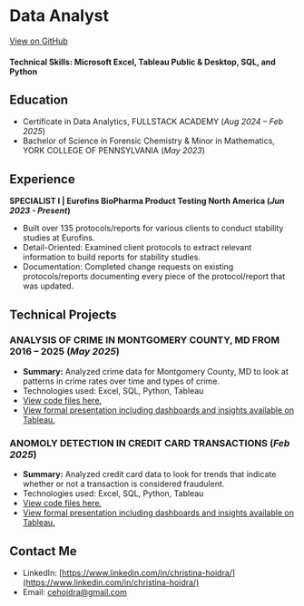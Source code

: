 # Data Analyst
[View on GitHub](https://github.com/choidra/choidra.github.io)

#### Technical Skills: Microsoft Excel, Tableau Public & Desktop, SQL, and Python

## Education
- Certificate in Data Analytics, FULLSTACK ACADEMY (_Aug 2024 – Feb 2025_)
- Bachelor of Science in Forensic Chemistry & Minor in Mathematics, YORK COLLEGE OF PENNSYLVANIA (_May 2023_)


## Experience
**SPECIALIST I | Eurofins BioPharma Product Testing North America (_Jun 2023 - Present_)**
- Built over 135 protocols/reports for various clients to conduct stability studies at Eurofins.
- Detail-Oriented: Examined client protocols to extract relevant information to build reports for stability studies.
- Documentation: Completed change requests on existing protocols/reports documenting every piece of the protocol/report that was updated.


## Technical Projects
### ANALYSIS OF CRIME IN MONTGOMERY COUNTY, MD FROM 2016 – 2025 (_May 2025_)
- **Summary:** Analyzed crime data for Montgomery County, MD to look at patterns in crime rates over time and types of crime.
- Technologies used: Excel, SQL, Python, Tableau
- [View code files here.](https://github.com/choidra/Montgomery_County_MD_Crime_Analysis)
- [View formal presentation including dashboards and insights available on Tableau.](https://public.tableau.com/shared/PP32K7B2T?:display_count=n&:origin=viz_share_link)

### ANOMOLY DETECTION IN CREDIT CARD TRANSACTIONS (_Feb 2025_)
- **Summary:** Analyzed credit card data to look for trends that indicate whether or not a transaction is considered fraudulent.
- Technologies used: Excel, SQL, Python, Tableau
- [View code files here.](https://github.com/choidra/fraud-detection-analysis)
- [View formal presentation including dashboards and insights available on Tableau.](https://public.tableau.com/views/CapstoneFinalDraft_17384676977900/Presentation?:language=enUS&:sid=&:redirect=auth&:display_count=n&:origin=viz_share_link)


## Contact Me
- LinkedIn: [https://www.linkedin.com/in/christina-hoidra/](https://www.linkedin.com/in/christina-hoidra/)
- Email: cehoidra@gmail.com

